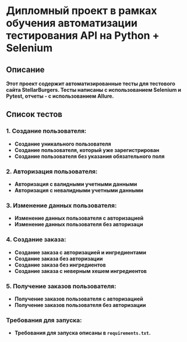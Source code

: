 # Дипломный проект в рамках обучения автоматизации тестирования API на Python + Selenium

## Описание

**Этот проект содержит автоматизированные тесты для тестового сайта StellarBurgers.
Тесты написаны с использованием Selenium и Pytest, отчеты - с использованием Allure.**

## Список тестов

### 1. Создание пользователя:
- **Создание уникального пользователя**
- **Создание пользователя, который уже зарегистрирован**
- **Создание пользователя без указания обязательного поля**

### 2. Авторизация пользователя:
- **Авторизация с валидными учетными данными**
- **Авторизация с невалидными учетными данными**

### 3. Изменение данных пользователя:
- **Изменение данных пользователя с авторизацией**
- **Изменение данных пользователя без авторизаци** 

### 4. Создание заказа:
- **Создание заказа с авторизацией и ингредиентами**
- **Создание заказа без авторизации**
- **Создание заказа без ингредиентов**
- **Создание заказа с неверным хешем ингредиентов**

### 5. Получение заказов пользователя:
- **Получение заказов пользователя с авторизацией**
- **Получение заказов пользователя без авторизации**

### Требования для запуска:

- **Требования для запуска описаны в `requirements.txt`.**